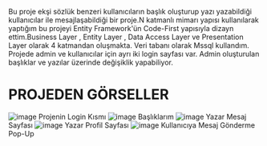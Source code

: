   Bu proje ekşi sözlük benzeri kullanıcıların başlık oluşturup yazı yazabildiği kullanıcılar ile mesajlaşabildiği bir proje.N katmanlı mimarı yapısı kullanılarak yaptığım bu projeyi Entity Framework'ün Code-First yapısıyla dizayn ettim.Business Layer , Entity Layer , Data Access Layer ve Presentation Layer olarak 4 katmandan oluşmakta. Veri tabanı olarak Mssql kullandım. Projede admin ve kullanıcılar için ayrı iki login sayfası var. Admin  oluşturulan başlıklar ve yazılar üzerinde değişiklik yapabiliyor.

# PROJEDEN GÖRSELLER

![image](https://user-images.githubusercontent.com/61081981/182360212-a72bf78d-efe5-4949-bc6f-a6ddcae88102.png)
Projenin Login Kısmı
![image](https://user-images.githubusercontent.com/61081981/182360871-e8870e6a-0994-4790-a560-6d8baf375782.png)
Başlıklarım
![image](https://user-images.githubusercontent.com/61081981/182360972-fe6632fc-1ec8-4fc8-a55b-1a81075fd76e.png)
Yazar Mesaj Sayfası
![image](https://user-images.githubusercontent.com/61081981/182361143-b0e13e5e-5154-4f69-8bc3-fd7e8b24648d.png)
Yazar Profil Sayfası
![image](https://user-images.githubusercontent.com/61081981/182361426-e1e64167-2022-4c70-be7d-1ef07cba89f3.png)
Kullanıcıya Mesaj Gönderme Pop-Up
